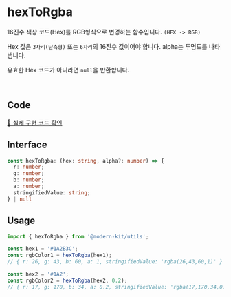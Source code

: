 # hexToRgba

16진수 색상 코드(Hex)를 RGB형식으로 변경하는 함수입니다. `(HEX -> RGB)`

Hex 값은 `3자리(단축형)` 또는 `6자리`의 16진수 값이어야 합니다. alpha는 투명도를 나타냅니다.

유효한 Hex 코드가 아니라면 `null`을 반환합니다.

<br />

## Code
[🔗 실제 구현 코드 확인](https://github.com/modern-agile-team/modern-kit/blob/main/packages/utils/src/common/hexToRgba/index.ts)

## Interface
```ts title="typescript"
const hexToRgba: (hex: string, alpha?: number) => {
  r: number;
  g: number;
  b: number;
  a: number;
  stringifiedValue: string;
} | null
```

## Usage
```ts title="typescript"
import { hexToRgba } from '@modern-kit/utils';

const hex1 = '#1A2B3C';
const rgbColor1 = hexToRgba(hex1); 
// { r: 26, g: 43, b: 60, a: 1, stringifiedValue: 'rgba(26,43,60,1)' }

const hex2 = '#1A2';
const rgbColor2 = hexToRgba(hex2, 0.2); 
// { r: 17, g: 170, b: 34, a: 0.2, stringifiedValue: 'rgba(17,170,34,0.2)' }
```
